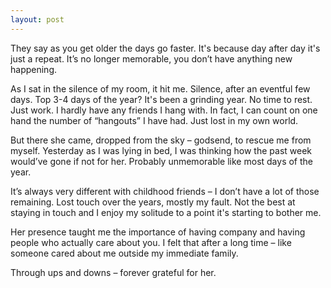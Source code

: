 ```yaml
---
layout: post
---
```


They say as you get older the days go faster. It's because day after day it's just a repeat. It’s no longer memorable, you don’t have anything new happening. 

As I sat in the silence of my room, it hit me. Silence, after an eventful few days. Top 3-4 days of the year? It's been a grinding year. No time to rest. Just work. I hardly have any friends I hang with. In fact, I can count on one hand the number of “hangouts” I have had. Just lost in my own world. 

But there she came, dropped from the sky – godsend, to rescue me from myself. Yesterday as I was lying in bed, I was thinking how the past week would’ve gone if not for her. Probably unmemorable like most days of the year. 

It’s always very different with childhood friends – I don’t have a lot of those remaining. Lost touch over the years, mostly my fault. Not the best at staying in touch and I enjoy my solitude to a point it's starting to bother me. 
 
Her presence taught me the importance of having company and having people who actually care about you. I felt that after a long time – like someone cared about me outside my immediate family. 

Through ups and downs – forever grateful for her. 

